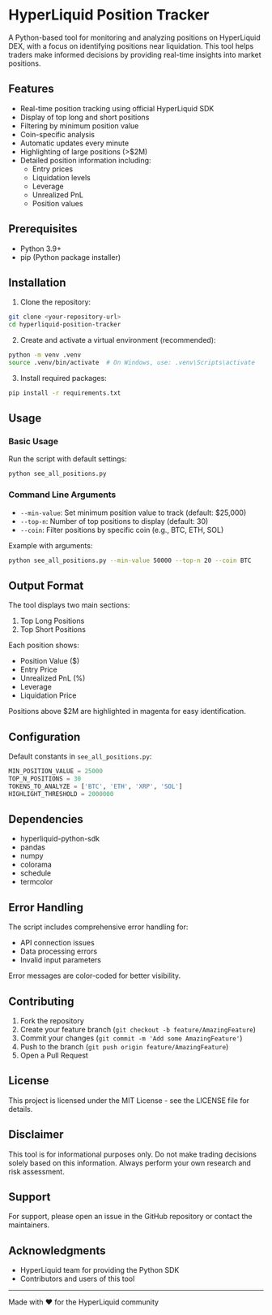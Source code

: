# HyperLiquid Position Tracker

A Python-based tool for monitoring and analyzing positions on HyperLiquid DEX, with a focus on identifying positions near liquidation. This tool helps traders make informed decisions by providing real-time insights into market positions.

## Features

- Real-time position tracking using official HyperLiquid SDK
- Display of top long and short positions
- Filtering by minimum position value
- Coin-specific analysis
- Automatic updates every minute
- Highlighting of large positions (>$2M)
- Detailed position information including:
  - Entry prices
  - Liquidation levels
  - Leverage
  - Unrealized PnL
  - Position values

## Prerequisites

- Python 3.9+
- pip (Python package installer)

## Installation

1. Clone the repository:
```bash
git clone <your-repository-url>
cd hyperliquid-position-tracker
```

2. Create and activate a virtual environment (recommended):
```bash
python -m venv .venv
source .venv/bin/activate  # On Windows, use: .venv\Scripts\activate
```

3. Install required packages:
```bash
pip install -r requirements.txt
```

## Usage

### Basic Usage

Run the script with default settings:
```bash
python see_all_positions.py
```

### Command Line Arguments

- `--min-value`: Set minimum position value to track (default: $25,000)
- `--top-n`: Number of top positions to display (default: 30)
- `--coin`: Filter positions by specific coin (e.g., BTC, ETH, SOL)

Example with arguments:
```bash
python see_all_positions.py --min-value 50000 --top-n 20 --coin BTC
```

## Output Format

The tool displays two main sections:
1. Top Long Positions
2. Top Short Positions

Each position shows:
- Position Value ($)
- Entry Price
- Unrealized PnL (%)
- Leverage
- Liquidation Price

Positions above $2M are highlighted in magenta for easy identification.

## Configuration

Default constants in `see_all_positions.py`:
```python
MIN_POSITION_VALUE = 25000
TOP_N_POSITIONS = 30
TOKENS_TO_ANALYZE = ['BTC', 'ETH', 'XRP', 'SOL']
HIGHLIGHT_THRESHOLD = 2000000
```

## Dependencies

- hyperliquid-python-sdk
- pandas
- numpy
- colorama
- schedule
- termcolor

## Error Handling

The script includes comprehensive error handling for:
- API connection issues
- Data processing errors
- Invalid input parameters

Error messages are color-coded for better visibility.

## Contributing

1. Fork the repository
2. Create your feature branch (`git checkout -b feature/AmazingFeature`)
3. Commit your changes (`git commit -m 'Add some AmazingFeature'`)
4. Push to the branch (`git push origin feature/AmazingFeature`)
5. Open a Pull Request

## License

This project is licensed under the MIT License - see the LICENSE file for details.

## Disclaimer

This tool is for informational purposes only. Do not make trading decisions solely based on this information. Always perform your own research and risk assessment.

## Support

For support, please open an issue in the GitHub repository or contact the maintainers.

## Acknowledgments

- HyperLiquid team for providing the Python SDK
- Contributors and users of this tool

---
Made with ❤️ for the HyperLiquid community
